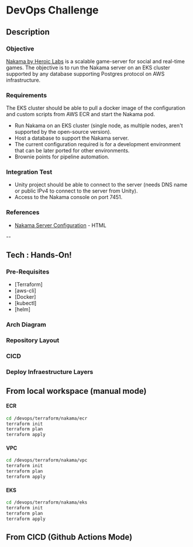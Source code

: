 # DevOps Challenge

## Description
### Objective
[Nakama by Heroic Labs](https://heroiclabs.com/) is a scalable game-server for social and real-time games. The objective is to run the Nakama server on an EKS cluster supported by any database supporting Postgres protocol on AWS infrastructure.

### Requirements
The EKS cluster should be able to pull a docker image of the configuration and custom scripts from AWS ECR and start the    Nakama pod.
 - Run Nakama on an EKS cluster (single node, as multiple nodes, aren't supported by the open-source version).
 - Host a database to support the Nakama server.
 - The current configuration required is for a development environment that can be later ported for other environments.
 - Brownie points for pipeline automation.
 

### Integration Test
 - Unity project should be able to connect to the server (needs DNS name or public IPv4 to connect to the server from Unity).
 - Access to the Nakama console on port 7451.

### References 
- [Nakama Server Configuration](https://heroiclabs.com/docs/nakama/getting-started/configuration/) - HTML 

--
## Tech : Hands-On!

### Pre-Requisites
- [Terraform]
- [aws-cli]
- [Docker]
- [kubectl]
- [helm]

### Arch Diagram

### Repository Layout

### CICD

### Deploy Infraestructure Layers

## From local workspace (manual mode)
#### ECR 

```sh
cd /devops/terraform/nakama/ecr
terraform init
terraform plan
terraform apply
```

#### VPC
```sh
cd /devops/terraform/nakama/vpc
terraform init
terraform plan
terraform apply
```

#### EKS
```sh
cd /devops/terraform/nakama/eks
terraform init
terraform plan
terraform apply
```

## From CICD (Github Actions Mode)
